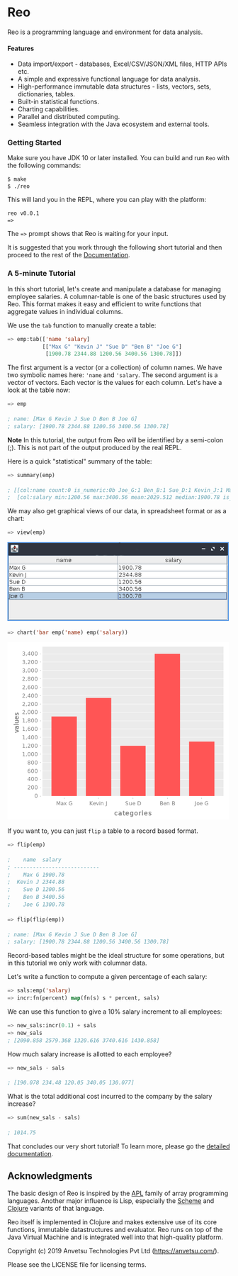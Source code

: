 # Reo

Reo is a programming language and environment for data analysis.

#### Features

 - Data import/export - databases, Excel/CSV/JSON/XML files, HTTP APIs etc.
 - A simple and expressive functional language for data analysis.
 - High-performance immutable data structures - lists, vectors, sets, dictionaries, tables.
 - Built-in statistical functions.
 - Charting capabilities.
 - Parallel and distributed computing.
 - Seamless integration with the Java ecosystem and external tools.

### Getting Started

Make sure you have JDK 10 or later installed. You can build and run `Reo` with the following commands:

```
$ make
$ ./reo
```

This will land you in the REPL, where you can play with the platform:

```
reo v0.0.1
=>
```

The `=>` prompt shows that Reo is waiting for your input.

It is suggested that you work through the following short tutorial and then
proceed to the rest of the [Documentation](docs/index.md).

### A 5-minute Tutorial

In this short tutorial, let's create and manipulate a database for managing employee salaries.
A columnar-table is one of the basic structures used by Reo. This format makes it easy and efficient to
write functions that aggregate values in individual columns.

We use the `tab` function to manually create a table:

```lisp
=> emp:tab(['name 'salary]
           [["Max G" "Kevin J" "Sue D" "Ben B" "Joe G"]
            [1900.78 2344.88 1200.56 3400.56 1300.78]])
```

The first argument is a vector (or a collection) of column names. We have two symbolic names here: `'name` and `'salary`.
The second argument is a vector of vectors. Each vector is the values for each column.
Let's have a look at the table now:

```lisp
=> emp

; name: [Max G Kevin J Sue D Ben B Joe G]
; salary: [1900.78 2344.88 1200.56 3400.56 1300.78]
```

**Note** In this tutorial, the output from Reo will be identified by a semi-colon (;).
This is not part of the output produced by the real REPL.

Here is a quick "statistical" summary of the table:

```lisp
=> summary(emp)

; [[col:name count:0 is_numeric:0b Joe_G:1 Ben_B:1 Sue_D:1 Kevin_J:1 Max_G:1]
;  [col:salary min:1200.56 max:3400.56 mean:2029.512 median:1900.78 is_numeric:1b]]
```

We may also get graphical views of our data, in spreadsheet format or as a chart:

```lisp
=> view(emp)
```
![employee data](docs/images/saldat.png)

```lisp
=> chart('bar emp('name) emp('salary))
```

![employee chart](docs/images/salchart.png)

If you want to, you can just `flip` a table to a record based format.

```lisp
=> flip(emp)

;    name  salary
; ---------------------------
;    Max G 1900.78
;  Kevin J 2344.88
;    Sue D 1200.56
;    Ben B 3400.56
;    Joe G 1300.78

=> flip(flip(emp))

; name: [Max G Kevin J Sue D Ben B Joe G]
; salary: [1900.78 2344.88 1200.56 3400.56 1300.78]
```

Record-based tables might be the ideal structure for
some operations, but in this tutorial we only work with columnar data.

Let's write a function to compute a given percentage of each salary:

```lisp
=> sals:emp('salary)
=> incr:fn(percent) map(fn(s) s * percent, sals)
```

We can use this function to give a 10% salary increment to all employees:

```lisp
=> new_sals:incr(0.1) + sals
=> new_sals
; [2090.858 2579.368 1320.616 3740.616 1430.858]
```

How much salary increase is allotted to each employee?

```lisp
=> new_sals - sals

; [190.078 234.48 120.05 340.05 130.077]
```

What is the total additional cost incurred to the company by the salary increase?

```lisp
=> sum(new_sals - sals)

; 1014.75
```

That concludes our very short tutorial!
To learn more, please go the [detailed documentation](docs/index.md).

## Acknowledgments

The basic design of Reo is inspired by the <a href="https://en.wikipedia.org/wiki/APL_(programming_language)" target="_blank">APL</a>
family of array programming languages. Another major influence is Lisp,
especially the <a href="https://en.wikipedia.org/wiki/Scheme_%28programming_language%29" target="_blank">Scheme</a>
and <a href="https://clojure.org/" target="_blank">Clojure</a> variants of that language.

Reo itself is implemented in Clojure and makes extensive use of its core functions, immutable datastructures and evaluator.
Reo runs on top of the Java Virtual Machine and is integrated well into that high-quality platform.


Copyright (c) 2019 Anvetsu Technologies Pvt Ltd (https://anvetsu.com/).

Please see the LICENSE file for licensing terms.